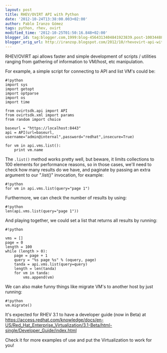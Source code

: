 ```yaml
---
layout: post
title: RHEV/OVIRT API with Python
date: '2012-10-24T13:38:00.003+02:00'
author: Pablo Iranzo Gómez
tags: python, rhev, ovirt
modified_time: '2012-10-25T01:50:16.848+02:00'
blogger_id: tag:blogger.com,1999:blog-4564313404841923839.post-1003448890473219410
blogger_orig_url: http://iranzop.blogspot.com/2012/10/rhevovirt-api-with-python.html
---
```


RHEV/OVIRT api allows faster and simple development of scripts / utilities ranging from gathering of information to VM/host, etc manipulation.


For example, a simple script for connecting to API and list VM's could be:

~~~
#!python 
import sys
import getopt
import optparse
import os
import time

from ovirtsdk.api import API
from ovirtsdk.xml import params
from random import choice

baseurl = "https://localhost:8443"
api = API(url=baseurl, username="admin@internal",password="redhat",insecure=True)

for vm in api.vms.list():
    print vm.name

~~~

The `.list()` method works pretty well, but beware, it limits collections to 100 elements for performance reasons, so in those cases, we'll need to check how many results do we have, and paginate by passing an extra argument to our ".list()" invocation, for example:

~~~
#!python 
for vm in api.vms.list(query="page 1")
~~~

Furthermore, we can check the number of results by using:
~~~
#!python 
len(api.vms.list(query="page 1"))
~~~

And playing together, we could set a list that returns all results by running:

~~~
#!python 

vms = []
page = 0
length = 100
while (length > 0):
    page = page + 1
    query = "%s page %s" % (oquery, page)
    tanda = api.vms.list(query=query)
    length = len(tanda)
    for vm in tanda:
        vms.append(vm)

~~~

We can also make funny things like migrate VM's to another host by just running:





~~~
#!python 
vm.migrate()
~~~

It's expected for RHEV 3.1 to have a developer guide (now in Beta) at <https://access.redhat.com/knowledge/docs/en-US/Red_Hat_Enterprise_Virtualization/3.1-Beta/html-single/Developer_Guide/index.html>

Check it for more examples of use and put the Virtualization to work for you!
